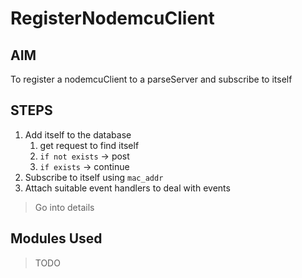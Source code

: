 # RegisterNodemcuClient

## AIM

To register a nodemcuClient to a parseServer and subscribe to itself

## STEPS

1. Add itself to the database
    1. get request to find itself
    2. `if not exists` -> post
    3. `if exists` -> continue
2. Subscribe to itself using `mac_addr`
3. Attach suitable event handlers to deal with events

> Go into details

## Modules Used

> TODO
